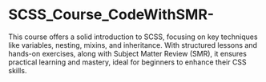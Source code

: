 # SCSS_Course_CodeWithSMR-
This course offers a solid introduction to SCSS, focusing on key techniques like variables, nesting, mixins, and inheritance. With structured lessons and hands-on exercises, along with Subject Matter Review (SMR), it ensures practical learning and mastery, ideal for beginners to enhance their CSS skills.
